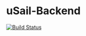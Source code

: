 # uSail-Backend
[![Build Status](https://drone.sliceofbits.com/api/badges/Matthijz98/uSail-Backend/status.svg)](https://drone.sliceofbits.com/Matthijz98/uSail-Backend)
